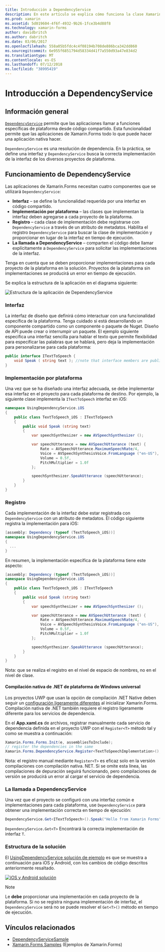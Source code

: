 ```yaml
---
title: Introducción a DependencyService
description: En este artículo se explica cómo funciona la clase Xamarin.Forms DependencyService para acceder a características de plataforma nativa.
ms.prod: xamarin
ms.assetid: 5d019604-4f6f-4932-9b26-1fce3b4d88f8
ms.technology: xamarin-forms
author: davidbritch
ms.author: dabritch
ms.date: 03/06/2017
ms.openlocfilehash: 558a05b5fdc4c4f08194b708de886bca342dd860
ms.sourcegitcommit: 6e955f6851794d58334d41f7a550d93a47e834d2
ms.translationtype: MT
ms.contentlocale: es-ES
ms.lasthandoff: 07/12/2018
ms.locfileid: "38995419"
---
```

# <a name="introduction-to-dependencyservice"></a>Introducción a DependencyService

## <a name="overview"></a>Información general

[`DependencyService`](xref:Xamarin.Forms.DependencyService) permite que las aplicaciones llamar a funciones específicas de plataforma desde código compartido. Esta funcionalidad permite que las aplicaciones de Xamarin.Forms todo lo que puede hacer una aplicación nativa hacer.

`DependencyService` es una resolución de dependencia. En la práctica, se define una interfaz y `DependencyService` busca la correcta implementación de la interfaz de los diversos proyectos de plataforma.

## <a name="how-dependencyservice-works"></a>Funcionamiento de DependencyService

Las aplicaciones de Xamarin.Forms necesitan cuatro componentes que se utilizará `DependencyService`:

- **Interfaz** &ndash; se define la funcionalidad requerida por una interfaz en código compartido.
- **Implementación por plataforma** &ndash; las clases que implementan la interfaz deben agregarse a cada proyecto de la plataforma.
- **Registro** &ndash; cada clase de implementación debe registrarse con `DependencyService` a través de un atributo de metadatos. Habilita el registro `DependencyService` para buscar la clase de implementación y proporcionar en lugar de la interfaz en tiempo de ejecución.
- **La llamada a DependencyService** &ndash; comparten el código debe llamar explícitamente a `DependencyService` para solicitar las implementaciones de la interfaz.

Tenga en cuenta que se deben proporcionar implementaciones para cada proyecto de la plataforma en la solución. Proyectos de la plataforma sin implementaciones se producirá un error en tiempo de ejecución.

Se explica la estructura de la aplicación en el diagrama siguiente:

![](introduction-images/overview-diagram.png "Estructura de la aplicación de DependencyService")

### <a name="interface"></a>Interfaz

La interfaz de diseño que definirá cómo interactuar con una funcionalidad específica de la plataforma. Tenga cuidado si está desarrollando un componente compartido como un componente o paquete de Nuget. Diseño de API puede crear o interrumpir un paquete. El ejemplo siguiente especifica una interfaz sencilla para hablar el texto que permite flexibilidad para especificar las palabras que se hablará, pero deja la implementación para personalizarse para cada plataforma:

```csharp
public interface ITextToSpeech {
    void Speak ( string text ); //note that interface members are public by default
}
```

### <a name="implementation-per-platform"></a>Implementación por plataforma

Una vez que se ha diseñado una interfaz adecuada, se debe implementar esa interfaz en el proyecto para cada plataforma de destino. Por ejemplo, la siguiente clase implementa la `ITextToSpeech` interfaz en iOS:

```csharp
namespace UsingDependencyService.iOS
{
    public class TextToSpeech_iOS : ITextToSpeech
    {
        public void Speak (string text)
        {
            var speechSynthesizer = new AVSpeechSynthesizer ();

            var speechUtterance = new AVSpeechUtterance (text) {
                Rate = AVSpeechUtterance.MaximumSpeechRate/4,
                Voice = AVSpeechSynthesisVoice.FromLanguage ("en-US"),
                Volume = 0.5f,
                PitchMultiplier = 1.0f
            };

            speechSynthesizer.SpeakUtterance (speechUtterance);
        }
    }
}
```

### <a name="registration"></a>Registro

Cada implementación de la interfaz debe estar registrada con `DependencyService` con un atributo de metadatos. El código siguiente registra la implementación para iOS:

```csharp
[assembly: Dependency (typeof (TextToSpeech_iOS))]
namespace UsingDependencyService.iOS
{
  ...
}
```

En resumen, la implementación específica de la plataforma tiene este aspecto:

```csharp
[assembly: Dependency (typeof (TextToSpeech_iOS))]
namespace UsingDependencyService.iOS
{
    public class TextToSpeech_iOS : ITextToSpeech
    {
        public void Speak (string text)
        {
            var speechSynthesizer = new AVSpeechSynthesizer ();

            var speechUtterance = new AVSpeechUtterance (text) {
                Rate = AVSpeechUtterance.MaximumSpeechRate/4,
                Voice = AVSpeechSynthesisVoice.FromLanguage ("en-US"),
                Volume = 0.5f,
                PitchMultiplier = 1.0f
            };

            speechSynthesizer.SpeakUtterance (speechUtterance);
        }
    }
}
```

Nota: que se realiza el registro en el nivel de espacio de nombres, no en el nivel de clase.

#### <a name="universal-windows-platform-net-native-compilation"></a>Compilación nativa de .NET de plataforma de Windows universal

Los proyectos UWP que usan la opción de compilación .NET Native deben seguir un [configuración ligeramente diferentes](~/xamarin-forms/platform/windows/installation/index.md#target-invocation-exception) al inicializar Xamarin.Forms. Compilación nativa de .NET también requiere el registro ligeramente diferente para los servicios de dependencia.

En el **App.xaml.cs** de archivos, registrar manualmente cada servicio de dependencia definida en el proyecto UWP con el `Register<T>` método tal y como se muestra a continuación:

```csharp
Xamarin.Forms.Forms.Init(e, assembliesToInclude);
// register the dependencies in the same
Xamarin.Forms.DependencyService.Register<TextToSpeechImplementation>();
```

Nota: el registro manual mediante `Register<T>` es eficaz solo en la versión compilaciones con compilación nativa. NET. Si se omite esta línea, las compilaciones de depuración seguirá funcionando, pero compilaciones de versión se producirá un error al cargar el servicio de dependencia.

### <a name="call-to-dependencyservice"></a>La llamada a DependencyService

Una vez que el proyecto se configuró con una interfaz común e implementaciones para cada plataforma, use `DependencyService` para obtener una implementación correcta en tiempo de ejecución:

```csharp
DependencyService.Get<ITextToSpeech>().Speak("Hello from Xamarin Forms");
```

`DependencyService.Get<T>` Encontrará la correcta implementación de interfaz `T`.

### <a name="solution-structure"></a>Estructura de la solución

El [UsingDependencyService solución de ejemplo](https://developer.xamarin.com/samples/UsingDependencyService/) es que se muestra a continuación para iOS y Android, con los cambios de código descritos anteriormente resaltado.

 [![iOS y Android solución](introduction-images/solution-sml.png "DependencyService estructura de la solución de ejemplo")](introduction-images/solution.png#lightbox "DependencyService estructura de la solución de ejemplo")

> [!NOTE]
> Le **debe** proporcionar una implementación en cada proyecto de la plataforma. Si no se registra ninguna implementación de interfaz, el `DependencyService` será no se puede resolver el `Get<T>()` método en tiempo de ejecución.


## <a name="related-links"></a>Vínculos relacionados

- [DependencyServiceSample](https://developer.xamarin.com/samples/xamarin-forms/UsingDependencyService/)
- [Xamarin.Forms Samples](https://developer.xamarin.com/samples/xamarin-forms/all/) (Ejemplos de Xamarin.Forms)
